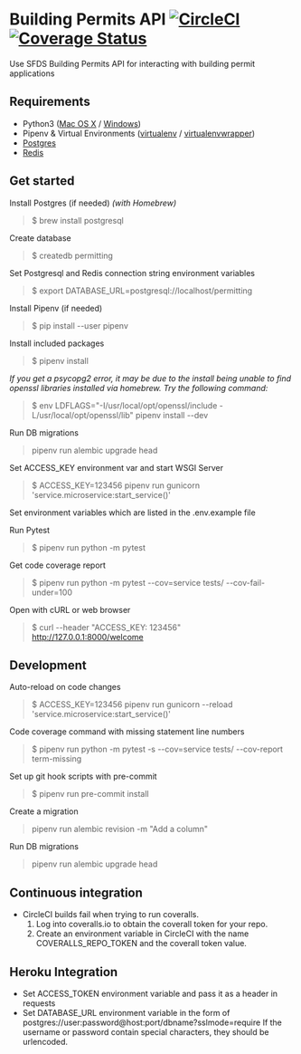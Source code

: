 # Building Permits API [![CircleCI](https://circleci.com/gh/SFDigitalServices/building-permits.svg?style=svg)](https://circleci.com/gh/SFDigitalServices/building-permits) [![Coverage Status](https://coveralls.io/repos/github/SFDigitalServices/building-permits/badge.svg?branch=main)](https://coveralls.io/github/SFDigitalServices/building-permits?branch=main)
Use SFDS Building Permits API for interacting with building permit applications

## Requirements
* Python3 
([Mac OS X](https://docs.python-guide.org/starting/install3/osx/) / [Windows](https://www.stuartellis.name/articles/python-development-windows/))
* Pipenv & Virtual Environments ([virtualenv](https://docs.python-guide.org/dev/virtualenvs/#virtualenvironments-ref) / [virtualenvwrapper](https://virtualenvwrapper.readthedocs.io/en/latest/))
* [Postgres](https://www.postgresql.org)
* [Redis](https://redis.io)

## Get started

Install Postgres (if needed)
*(with Homebrew)*
> $ brew install postgresql

Create database
> $ createdb permitting

Set Postgresql and Redis connection string environment variables
> $ export DATABASE\_URL=postgresql://localhost/permitting

Install Pipenv (if needed)
> $ pip install --user pipenv

Install included packages
> $ pipenv install

*If you get a psycopg2 error, it may be due to the install being unable to find openssl libraries installed via homebrew.  Try the following command:*
> $ env LDFLAGS="-I/usr/local/opt/openssl/include -L/usr/local/opt/openssl/lib" pipenv install --dev

Run DB migrations
> pipenv run alembic upgrade head

Set ACCESS_KEY environment var and start WSGI Server
> $ ACCESS_KEY=123456 pipenv run gunicorn 'service.microservice:start_service()'

Set environment variables which are listed in the .env.example file

Run Pytest
> $ pipenv run python -m pytest

Get code coverage report
> $ pipenv run python -m pytest --cov=service tests/ --cov-fail-under=100

Open with cURL or web browser
> $ curl --header "ACCESS_KEY: 123456" http://127.0.0.1:8000/welcome

## Development 
Auto-reload on code changes
> $ ACCESS_KEY=123456 pipenv run gunicorn --reload 'service.microservice:start_service()'

Code coverage command with missing statement line numbers  
> $ pipenv run python -m pytest -s --cov=service tests/ --cov-report term-missing

Set up git hook scripts with pre-commit
> $ pipenv run pre-commit install

Create a migration
> pipenv run alembic revision -m "Add a column"

Run DB migrations
> pipenv run alembic upgrade head

## Continuous integration
* CircleCI builds fail when trying to run coveralls.
    1. Log into coveralls.io to obtain the coverall token for your repo.
    2. Create an environment variable in CircleCI with the name COVERALLS_REPO_TOKEN and the coverall token value.

## Heroku Integration
* Set ACCESS_TOKEN environment variable and pass it as a header in requests
* Set DATABASE_URL environment variable in the form of postgres://user:password@host:port/dbname?sslmode=require
  If the username or password contain special characters, they should be urlencoded.
